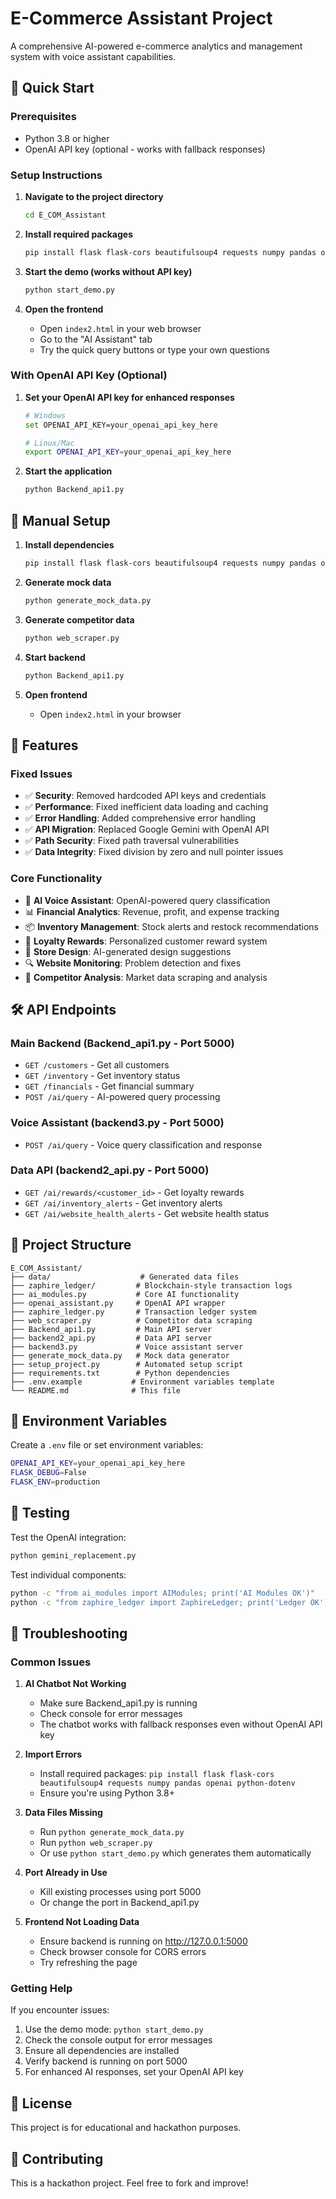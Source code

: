 # E-Commerce Assistant Project

A comprehensive AI-powered e-commerce analytics and management system with voice assistant capabilities.

## 🚀 Quick Start

### Prerequisites
- Python 3.8 or higher
- OpenAI API key (optional - works with fallback responses)

### Setup Instructions

1. **Navigate to the project directory**
   ```bash
   cd E_COM_Assistant
   ```

2. **Install required packages**
   ```bash
   pip install flask flask-cors beautifulsoup4 requests numpy pandas openai python-dotenv
   ```

3. **Start the demo (works without API key)**
   ```bash
   python start_demo.py
   ```

4. **Open the frontend**
   - Open `index2.html` in your web browser
   - Go to the "AI Assistant" tab
   - Try the quick query buttons or type your own questions

### With OpenAI API Key (Optional)

1. **Set your OpenAI API key for enhanced responses**
   ```bash
   # Windows
   set OPENAI_API_KEY=your_openai_api_key_here
   
   # Linux/Mac
   export OPENAI_API_KEY=your_openai_api_key_here
   ```

2. **Start the application**
   ```bash
   python Backend_api1.py
   ```

## 🔧 Manual Setup

1. **Install dependencies**
   ```bash
   pip install flask flask-cors beautifulsoup4 requests numpy pandas openai python-dotenv
   ```

2. **Generate mock data**
   ```bash
   python generate_mock_data.py
   ```

3. **Generate competitor data**
   ```bash
   python web_scraper.py
   ```

4. **Start backend**
   ```bash
   python Backend_api1.py
   ```

5. **Open frontend**
   - Open `index2.html` in your browser

## 🎯 Features

### Fixed Issues
- ✅ **Security**: Removed hardcoded API keys and credentials
- ✅ **Performance**: Fixed inefficient data loading and caching
- ✅ **Error Handling**: Added comprehensive error handling
- ✅ **API Migration**: Replaced Google Gemini with OpenAI API
- ✅ **Path Security**: Fixed path traversal vulnerabilities
- ✅ **Data Integrity**: Fixed division by zero and null pointer issues

### Core Functionality
- 🤖 **AI Voice Assistant**: OpenAI-powered query classification
- 📊 **Financial Analytics**: Revenue, profit, and expense tracking
- 📦 **Inventory Management**: Stock alerts and restock recommendations
- 🎁 **Loyalty Rewards**: Personalized customer reward system
- 🎨 **Store Design**: AI-generated design suggestions
- 🔍 **Website Monitoring**: Problem detection and fixes
- 🏪 **Competitor Analysis**: Market data scraping and analysis

## 🛠 API Endpoints

### Main Backend (Backend_api1.py - Port 5000)
- `GET /customers` - Get all customers
- `GET /inventory` - Get inventory status
- `GET /financials` - Get financial summary
- `POST /ai/query` - AI-powered query processing

### Voice Assistant (backend3.py - Port 5000)
- `POST /ai/query` - Voice query classification and response

### Data API (backend2_api.py - Port 5000)
- `GET /ai/rewards/<customer_id>` - Get loyalty rewards
- `GET /ai/inventory_alerts` - Get inventory alerts
- `GET /ai/website_health_alerts` - Get website health status

## 📁 Project Structure

```
E_COM_Assistant/
├── data/                    # Generated data files
├── zaphire_ledger/         # Blockchain-style transaction logs
├── ai_modules.py           # Core AI functionality
├── openai_assistant.py     # OpenAI API wrapper
├── zaphire_ledger.py       # Transaction ledger system
├── web_scraper.py          # Competitor data scraping
├── Backend_api1.py         # Main API server
├── backend2_api.py         # Data API server
├── backend3.py             # Voice assistant server
├── generate_mock_data.py   # Mock data generator
├── setup_project.py        # Automated setup script
├── requirements.txt        # Python dependencies
├── .env.example           # Environment variables template
└── README.md              # This file
```

## 🔐 Environment Variables

Create a `.env` file or set environment variables:

```bash
OPENAI_API_KEY=your_openai_api_key_here
FLASK_DEBUG=False
FLASK_ENV=production
```

## 🧪 Testing

Test the OpenAI integration:
```bash
python gemini_replacement.py
```

Test individual components:
```bash
python -c "from ai_modules import AIModules; print('AI Modules OK')"
python -c "from zaphire_ledger import ZaphireLedger; print('Ledger OK')"
```

## 🚨 Troubleshooting

### Common Issues

1. **AI Chatbot Not Working**
   - Make sure Backend_api1.py is running
   - Check console for error messages
   - The chatbot works with fallback responses even without OpenAI API key

2. **Import Errors**
   - Install required packages: `pip install flask flask-cors beautifulsoup4 requests numpy pandas openai python-dotenv`
   - Ensure you're using Python 3.8+

3. **Data Files Missing**
   - Run `python generate_mock_data.py`
   - Run `python web_scraper.py`
   - Or use `python start_demo.py` which generates them automatically

4. **Port Already in Use**
   - Kill existing processes using port 5000
   - Or change the port in Backend_api1.py

5. **Frontend Not Loading Data**
   - Ensure backend is running on http://127.0.0.1:5000
   - Check browser console for CORS errors
   - Try refreshing the page

### Getting Help

If you encounter issues:
1. Use the demo mode: `python start_demo.py`
2. Check the console output for error messages
3. Ensure all dependencies are installed
4. Verify backend is running on port 5000
5. For enhanced AI responses, set your OpenAI API key

## 📝 License

This project is for educational and hackathon purposes.

## 🤝 Contributing

This is a hackathon project. Feel free to fork and improve!